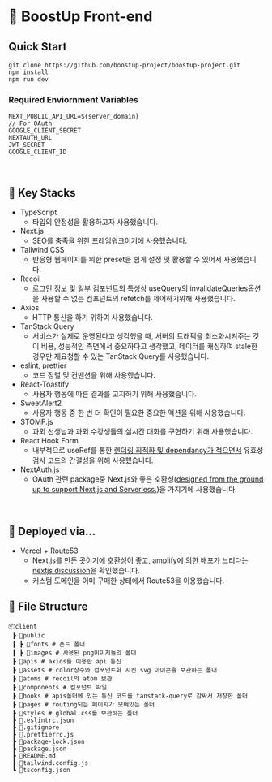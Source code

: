 # 🚀 BoostUp Front-end

## Quick Start


```shell=
git clone https://github.com/boostup-project/boostup-project.git
npm install
npm run dev
```
### Required Enviornment Variables
```javascript=
NEXT_PUBLIC_API_URL=${server_domain}
// For OAuth
GOOGLE_CLIENT_SECRET
NEXTAUTH_URL
JWT_SECRET
GOOGLE_CLIENT_ID
```

<br />

## 📌 Key Stacks

- TypeScript
    - 타입의 안정성을 활용하고자 사용했습니다.
- Next.js
    - SEO를 충족을 위한 프레임워크이기에 사용했습니다.
- Tailwind CSS
    - 반응형 웹페이지를 위한 preset을 쉽게 설정 및 활용할 수 있어서 사용했습니다.
- Recoil
    - 로그인 정보 및 일부 컴포넌트의 특성상 useQuery의 invalidateQueries옵션을 사용할 수 없는 컴포넌트의 refetch를 제어하기위해 사용했습니다.
- Axios
    - HTTP 통신을 하기 위하여 사용했습니다.
- TanStack Query
    - 서비스가 실제로 운영된다고 생각했을 때, 서버의 트래픽을 최소화시켜주는 것이 비용, 성능적인 측면에서 중요하다고 생각했고, 데이터를 캐싱하여 stale한 경우만 재요청할 수 있는 TanStack Query를 사용했습니다.
- eslint, prettier
    - 코드 정렬 및 컨벤션을 위해 사용했습니다.
- React-Toastify
    - 사용자 행동에 따른 결과를 고지하기 위해 사용했습니다.
- SweetAlert2
    - 사용자 행동 중 한 번 더 확인이 필요한 중요한 액션을 위해 사용했습니다.
- STOMP.js
    - 과외 선생님과 과외 수강생들의 실시간 대화를 구현하기 위해 사용했습니다.
- React Hook Form
    - 내부적으로 useRef를 통한 [렌더링 최적화 및 dependancy가 적으면서](https://blog.logrocket.com/react-hook-form-vs-formik-comparison/) 유효성 검사 코드의 간결성을 위해 사용했습니다.
- NextAuth.js
    - OAuth 관련 package중 Next.js와 좋은 호환성([designed from the ground up to support Next.js and Serverless.](https://next-auth.js.org/getting-started/introduction))을 가지기에 사용했습니다.

<br />

## 📌 Deployed via...

- Vercel + Route53
    - Next.js를 만든 곳이기에 호환성이 좋고, amplify에 의한 배포가 느리다는 [nextjs discussion](https://github.com/aws-amplify/amplify-hosting/issues/2127)을 확인했습니다.
    - 커스텀 도메인을 이미 구매한 상태에서 Route53을 이용했습니다.

## 📌 File Structure

```
📦client
 ┣ 📂public
 ┃ ┣ 📂fonts # 폰트 폴더
 ┃ ┣ 📂images # 사용된 png이미지들의 폴더
 ┣ 📂apis # axios를 이용한 api 통신
 ┣ 📂assets # color상수와 컴포넌트화 시킨 svg 아이콘을 보관하는 폴더
 ┣ 📂atoms # recoil의 atom 보관
 ┣ 📂components # 컴포넌트 파일
 ┣ 📂hooks # apis폴더에 있는 통신 코드를 tanstack-query로 감싸서 저장한 폴더
 ┣ 📂pages # routing되는 페이지가 모여있는 폴더
 ┣ 📂styles # global.css를 보관하는 폴더
 ┣ 📜.eslintrc.json
 ┣ 📜.gitignore
 ┣ 📜.prettierrc.js
 ┣ 📜package-lock.json
 ┣ 📜package.json
 ┣ 📜README.md
 ┣ 📜tailwind.config.js
 ┗ 📜tsconfig.json
```

<br />

